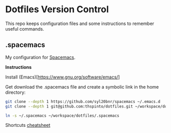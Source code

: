 # Dotfiles Version Control

This repo keeps configuration files and some instructions to remember useful commands.

## .spacemacs

My configuration for [Spacemacs](https://www.spacemacs.org/doc/DOCUMENTATION.html).

**Instructions**

Install (Emacs)[https://www.gnu.org/software/emacs/]

Get download the .spacemacs file and create a symbolic link in the home directory:
```bash
git clone --depth 1 https://github.com/syl20bnr/spacemacs ~/.emacs.d
git clone --depth 1 git@github.com:thspinto/dotfiles.git ~/workspace/dotfiles

ln -s ~/.spacemacs ~/workspace/dotfiles/.spacemacs
```

Shortcuts [cheatsheet](https://gist.github.com/rnwolf/e09ae9ad6d3ac759767d129d52cab1f1)
